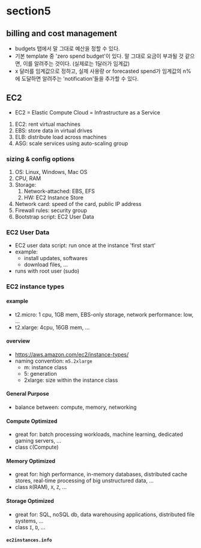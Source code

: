 # section5

## billing and cost management

- budgets 탭에서 말 그대로 예산을 정할 수 있다.
- 기본 template 중 'zero spend budget'이 있다. 말 그대로 요금이 부과될 것 같으면, 이를 알려주는 것이다. (실제로는 1달러가 임계값)
- x 달러를 임계값으로 정하고, 실제 사용량 or forecasted spend가 임계값의 n%에 도달하면 알려주는 'notification'들을 추가할 수 있다.

## EC2

- EC2 = Elastic Compute Cloud = Infrastructure as a Service

1. EC2: rent virtual machines
2. EBS: store data in virtual drives
3. ELB: distribute load across machines
4. ASG: scale services using auto-scaling group

### sizing & config options

1. OS: Linux, Windows, Mac OS
2. CPU, RAM
3. Storage:
    1. Network-attached: EBS, EFS
    2. HW: EC2 Instance Store
4. Network card: speed of the card, public IP address
5. Firewall rules: security group
6. Bootstrap script: EC2 User Data

### EC2 User Data

- EC2 user data script: run once at the instance 'first start'
- example:
    - install updates, softwares
    - download files, ...
- runs with root user (sudo)

### EC2 instance types

#### example

- t2.micro: 1 cpu, 1GB mem, EBS-only storage, network performance: low, ...
- t2.xlarge: 4cpu, 16GB mem, ...

#### overview

- <https://aws.amazon.com/ec2/instance-types/>
- naming convention: `m5.2xlarge`
    - m: instance class
    - 5: generation
    - 2xlarge: size within the instance class

#### General Purpose

- balance between: compute, memory, networking

#### Compute Optimized

- great for: batch processing workloads, machine learning, dedicated gaming servers, ...
- class `C`(Compute)

#### Memory Optimized

- great for: high performance, in-memory databases, distributed cache stores, real-time processing of big unstructured data, ...
- class `R`(RAM), `X`, `Z`, ...

#### Storage Optimized

- great for: SQL, noSQL db, data warehousing applications, distributed file systems, ...
- class `I`, `D`, ...

#### `ec2instances.info`
